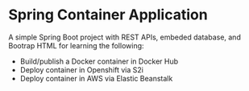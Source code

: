 # Spring Container Application

A simple Spring Boot project with REST APIs, embeded database, and Bootrap HTML for learning the following:

* Build/publish a Docker container in Docker Hub
* Deploy container in Openshift via S2i
* Deploy container in AWS via Elastic Beanstalk
